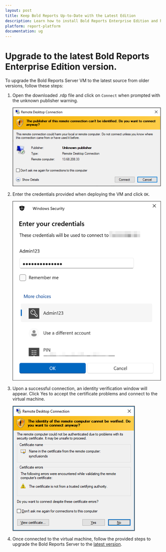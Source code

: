```yaml
---
layout: post
title: Keep Bold Reports Up-to-Date with the Latest Edition
description: Learn how to install Bold Reports Enterprise Edition and how to host the Bold Reports Enterprise in AWS in your machine.
platform: report-platform
documentation: ug
---
```


# Upgrade to the latest Bold Reports Enterprise Edition version.

To upgrade the Bold Reports Server VM to the latest source from older versions, follow these steps:

1. Open the downloaded .rdp file and click on `Connect` when prompted with the unknown publisher warning.

    ![rdp-warning](/static/assets/on-premise/images/installation/deploying-in-aws/rdp-warn.png)

2. Enter the credentials provided when deploying the VM and click `OK`.

    ![self-vm-credentials](/static/assets/on-premise/images/installation/deploying-in-aws/self-vm-credentials.png)

3. Upon a successful connection, an identity verification window will appear. Click Yes to accept the certificate problems and connect to the virtual machine.

    ![certificate-warning](/static/assets/on-premise/images/installation/deploying-in-aws/cert-warning.png)

4. Once connected to the virtual machine, follow the provided steps to upgrade the Bold Reports Server to the [latest version](../../../upgrade/on-premises/upgrade-bold-reports-to-latest-version/).
